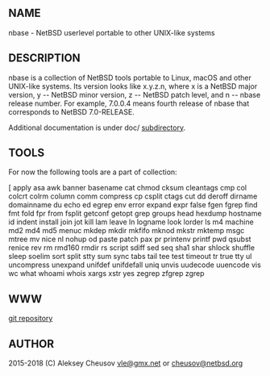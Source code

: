 ## NAME

nbase - NetBSD userlevel portable to other UNIX-like systems

## DESCRIPTION

nbase is a collection of NetBSD tools portable to Linux, macOS and
other UNIX-like systems. Its version looks like x.y.z.n, where x is a
NetBSD major version, y -- NetBSD minor version, z -- NetBSD patch
level, and n -- nbase release number. For example, 7.0.0.4 means
fourth release of nbase that corresponds to NetBSD 7.0-RELEASE.

Additional documentation is under doc/
[subdirectory](https://github.com/cheusov/nbase/tree/master/doc).

## TOOLS

For now the following tools are a part of collection:

[ apply asa awk banner basename cat chmod cksum cleantags cmp col
colcrt colrm column comm compress cp csplit ctags cut dd deroff
dirname domainname du echo ed egrep env error expand expr false fgen
fgrep find fmt fold fpr from fsplit getconf getopt grep groups head
hexdump hostname id indent install join jot kill lam leave ln logname
look lorder ls m4 machine md2 md4 md5 menuc mkdep mkdir mkfifo mknod
mkstr mktemp msgc mtree mv nice nl nohup od paste patch pax pr
printenv printf pwd qsubst renice rev rm rmd160 rmdir rs script sdiff
sed seq sha1 shar shlock shuffle sleep soelim sort split stty sum sync
tabs tail tee test timeout tr true tty ul uncompress unexpand unifdef
unifdefall uniq unvis uudecode uuencode vis wc what whoami whois xargs
xstr yes zegrep zfgrep zgrep

## WWW

[git repository](https://github.com/cheusov/nbase)

## AUTHOR

2015-2018 (C) Aleksey Cheusov <vle@gmx.net> or <cheusov@netbsd.org>
